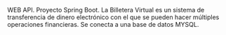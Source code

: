 WEB API. Proyecto Spring Boot.  La Billetera Virtual es un sistema de  transferencia de dinero electrónico con el que se pueden hacer múltiples operaciones financieras. Se conecta a una base de datos MYSQL.
